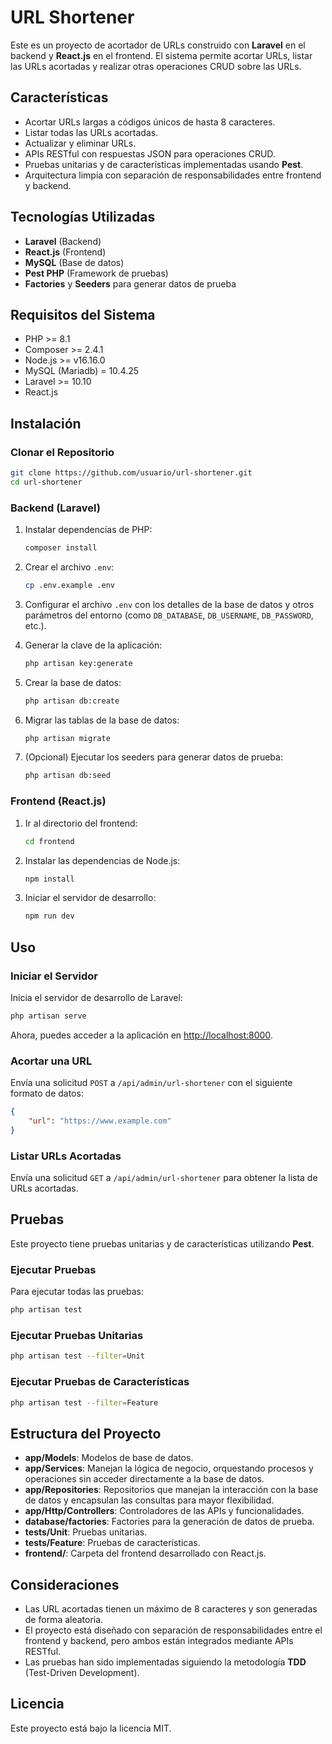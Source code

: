 # URL Shortener

Este es un proyecto de acortador de URLs construido con **Laravel** en el backend y **React.js** en el frontend. El sistema permite acortar URLs, listar las URLs acortadas y realizar otras operaciones CRUD sobre las URLs.

## Características

- Acortar URLs largas a códigos únicos de hasta 8 caracteres.
- Listar todas las URLs acortadas.
- Actualizar y eliminar URLs.
- APIs RESTful con respuestas JSON para operaciones CRUD.
- Pruebas unitarias y de características implementadas usando **Pest**.
- Arquitectura limpia con separación de responsabilidades entre frontend y backend.

## Tecnologías Utilizadas

- **Laravel** (Backend)
- **React.js** (Frontend)
- **MySQL** (Base de datos)
- **Pest PHP** (Framework de pruebas)
- **Factories** y **Seeders** para generar datos de prueba

## Requisitos del Sistema

- PHP >= 8.1
- Composer >= 2.4.1
- Node.js >= v16.16.0
- MySQL (Mariadb) = 10.4.25
- Laravel >= 10.10
- React.js

## Instalación

### Clonar el Repositorio

```bash
git clone https://github.com/usuario/url-shortener.git
cd url-shortener
```

### Backend (Laravel)

1. Instalar dependencias de PHP:

    ```bash
    composer install
    ```

2. Crear el archivo `.env`:

    ```bash
    cp .env.example .env
    ```

3. Configurar el archivo `.env` con los detalles de la base de datos y otros parámetros del entorno (como `DB_DATABASE`, `DB_USERNAME`, `DB_PASSWORD`, etc.).

4. Generar la clave de la aplicación:

    ```bash
    php artisan key:generate
    ```

5. Crear la base de datos:

    ```bash
    php artisan db:create
    ```

6. Migrar las tablas de la base de datos:

    ```bash
    php artisan migrate
    ```

7. (Opcional) Ejecutar los seeders para generar datos de prueba:

    ```bash
    php artisan db:seed
    ```

### Frontend (React.js)

1. Ir al directorio del frontend:

    ```bash
    cd frontend
    ```

2. Instalar las dependencias de Node.js:

    ```bash
    npm install
    ```

3. Iniciar el servidor de desarrollo:

    ```bash
    npm run dev
    ```

## Uso

### Iniciar el Servidor

Inicia el servidor de desarrollo de Laravel:

```bash
php artisan serve
```

Ahora, puedes acceder a la aplicación en [http://localhost:8000](http://localhost:8000).

### Acortar una URL

Envía una solicitud `POST` a `/api/admin/url-shortener` con el siguiente formato de datos:

```json
{
    "url": "https://www.example.com"
}
```

### Listar URLs Acortadas

Envía una solicitud `GET` a `/api/admin/url-shortener` para obtener la lista de URLs acortadas.

## Pruebas

Este proyecto tiene pruebas unitarias y de características utilizando **Pest**.

### Ejecutar Pruebas

Para ejecutar todas las pruebas:

```bash
php artisan test
```

### Ejecutar Pruebas Unitarias

```bash
php artisan test --filter=Unit
```

### Ejecutar Pruebas de Características

```bash
php artisan test --filter=Feature
```

## Estructura del Proyecto

- **app/Models**: Modelos de base de datos.
- **app/Services**: Manejan la lógica de negocio, orquestando procesos y operaciones sin acceder directamente a la base de datos.
- **app/Repositories**: Repositorios que manejan la interacción con la base de datos y encapsulan las consultas para mayor flexibilidad.
- **app/Http/Controllers**: Controladores de las APIs y funcionalidades.
- **database/factories**: Factories para la generación de datos de prueba.
- **tests/Unit**: Pruebas unitarias.
- **tests/Feature**: Pruebas de características.
- **frontend/**: Carpeta del frontend desarrollado con React.js.

## Consideraciones

- Las URL acortadas tienen un máximo de 8 caracteres y son generadas de forma aleatoria.
- El proyecto está diseñado con separación de responsabilidades entre el frontend y backend, pero ambos están integrados mediante APIs RESTful.
- Las pruebas han sido implementadas siguiendo la metodología **TDD** (Test-Driven Development).

## Licencia

Este proyecto está bajo la licencia MIT.

